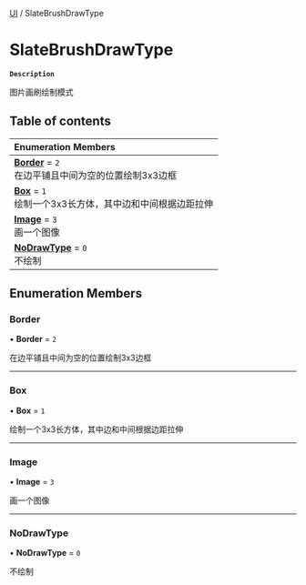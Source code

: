 [UI](../modules/UI.UI.md) / SlateBrushDrawType

# SlateBrushDrawType <Badge type="tip" text="Enumeration" />

**`Description`**

图片画刷绘制模式

## Table of contents

| Enumeration Members |
| :-----|
| **[Border](UI.UI.SlateBrushDrawType.md#border)** = ``2`` <br> 在边平铺且中间为空的位置绘制3x3边框|
| **[Box](UI.UI.SlateBrushDrawType.md#box)** = ``1`` <br> 绘制一个3x3长方体，其中边和中间根据边距拉伸|
| **[Image](UI.UI.SlateBrushDrawType.md#image)** = ``3`` <br> 画一个图像|
| **[NoDrawType](UI.UI.SlateBrushDrawType.md#nodrawtype)** = ``0`` <br> 不绘制|

## Enumeration Members

### Border

• **Border** = ``2``

在边平铺且中间为空的位置绘制3x3边框

___

### Box

• **Box** = ``1``

绘制一个3x3长方体，其中边和中间根据边距拉伸

___

### Image

• **Image** = ``3``

画一个图像

___

### NoDrawType

• **NoDrawType** = ``0``

不绘制

